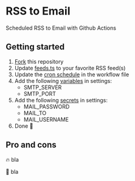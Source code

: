 # RSS to Email

Scheduled RSS to Email with Github Actions

## Getting started

1. [Fork](../fork) this repository
2. Update [feeds.ts](src/feeds.ts) to your favorite RSS feed(s)
3. Update the [cron schedule](.github/workflows/send-email.yaml#L5) in the workflow file
4. Add the following [variables](../settings/variables/actions) in settings:
   - SMTP_SERVER
   - SMTP_PORT
5. Add the following [secrets](../settings/secrets/actions) in settings:
   - MAIL_PASSWORD
   - MAIL_TO
   - MAIL_USERNAME
6. Done 💪

## Pro and cons

🔥 bla

💩 bla
